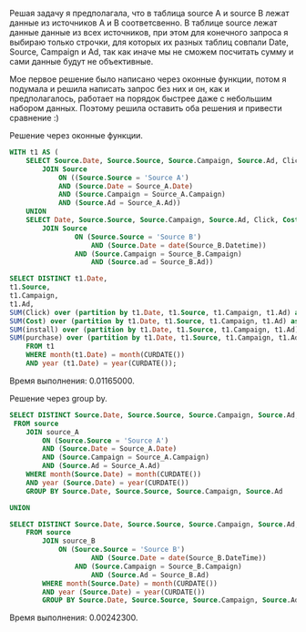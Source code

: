 Решая задачу я предполагала, что в таблица source A и source B лежат данные из источников А и В соответсвенно. В таблице source лежат данные данные из всех источников, при этом для конечного запроса я выбираю только строчки, для которых их разных таблиц совпали Date, Source, Campaign и Ad, так как иначе мы не сможем посчитать сумму и сами данные будут не объективные.

Мое первое решение было написано через оконные функции, потом я подумала и решила написать запрос без них и он, как и предполагалось, работает на порядок быстрее даже с небольшим набором данных. Поэтому решила оставить оба решения и привести сравнение :) 

Решение через оконные функции.

```SQL
WITH t1 AS (
	SELECT Source.Date, Source.Source, Source.Campaign, Source.Ad, Click, Cost, install, purchase from Source_A 
		JOIN Source 
			ON ((Source.Source = 'Source A') 
			AND (Source.Date = Source_A.Date) 
			AND (Source.Campaign = Source_A.Campaign) 
			AND (Source.Ad = Source_A.Ad))
	UNION
	SELECT Date, Source.Source, Source.Campaign, Source.Ad, Click, Cost, install, purchase from Source_B 
		JOIN Source
	    		ON (Source.Source = 'Source B') 
            		AND (Source.Date = date(Source_B.Datetime)) 
           		AND (Source.Campaign = Source_B.Campaign) 
            		AND (Source.ad = Source_B.Ad)) 

SELECT DISTINCT t1.Date,
t1.Source,
t1.Campaign,
t1.Ad,
SUM(Click) over (partition by t1.Date, t1.Source, t1.Campaign, t1.Ad) as SUM_Click,
SUM(Cost) over (partition by t1.Date, t1.Source, t1.Campaign, t1.Ad) as SUM_Cost,
SUM(install) over (partition by t1.Date, t1.Source, t1.Campaign, t1.Ad) as SUM_install,
SUM(purchase) over (partition by t1.Date, t1.Source, t1.Campaign, t1.Ad) as SUM_purchase
	FROM t1
	WHERE month(t1.Date) = month(CURDATE()) 
	AND year (t1.Date) = year(CURDATE());
```
Время выполнения: 0.01165000.

Решение через group by.

```SQL
SELECT DISTINCT Source.Date, Source.Source, Source.Campaign, Source.Ad, SUM(Click), SUM(Cost), SUM(install), SUM(purchase)
 FROM source
	JOIN source_A 
		ON (Source.Source = 'Source A') 
		AND (Source.Date = Source_A.Date) 
		AND (Source.Campaign = Source_A.Campaign) 
		AND (Source.Ad = Source_A.Ad)
	WHERE month(Source.Date) = month(CURDATE()) 
	AND year (Source.Date) = year(CURDATE())
	GROUP BY Source.Date, Source.Source, Source.Campaign, Source.Ad

UNION

SELECT DISTINCT Source.Date, Source.Source, Source.Campaign, Source.Ad, SUM(Click), SUM(Cost), SUM(install), SUM(purchase)
	FROM source
		JOIN source_B 
			ON (Source.Source = 'Source B') 
            		AND (Source.Date = date(Source_B.DateTime)) 
           		AND (Source.Campaign = Source_B.Campaign) 
            		AND (Source.Ad = Source_B.Ad)
		WHERE month(Source.Date) = month(CURDATE()) 
		AND year (Source.Date) = year(CURDATE())
		GROUP BY Source.Date, Source.Source, Source.Campaign, Source.Ad;
```

Время выполнения: 0.00242300.
    
